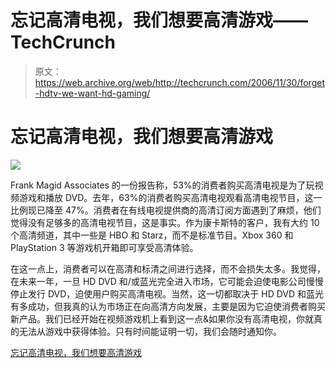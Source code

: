 # 忘记高清电视，我们想要高清游戏——TechCrunch

> 原文：<https://web.archive.org/web/http://techcrunch.com/2006/11/30/forget-hdtv-we-want-hd-gaming/>

# 忘记高清电视，我们想要高清游戏

![](img/a8c389bf4b95b78a5a91207ba60bfc6d.png)

Frank Magid Associates 的一份报告称，53%的消费者购买高清电视是为了玩视频游戏和播放 DVD。去年，63%的消费者购买高清电视观看高清电视节目，这一比例现已降至 47%。消费者在有线电视提供商的高清订阅方面遇到了麻烦，他们觉得没有足够多的高清电视节目，这是事实。作为康卡斯特的客户，我有大约 10 个高清频道，其中一些是 HBO 和 Starz，而不是标准节目。Xbox 360 和 PlayStation 3 等游戏机开箱即可享受高清体验。

在这一点上，消费者可以在高清和标清之间进行选择，而不会损失太多。我觉得，在未来一年，一旦 HD DVD 和/或蓝光完全进入市场，它可能会迫使电影公司慢慢停止发行 DVD，迫使用户购买高清电视。当然，这一切都取决于 HD DVD 和蓝光有多成功，但我真的认为市场正在向高清方向发展，主要是因为它迫使消费者购买新产品。我们已经开始在视频游戏机上看到这一点&如果你没有高清电视，你就真的无法从游戏中获得体验。只有时间能证明一切，我们会随时通知你。

[忘记高清电视，我们想要高清游戏](https://web.archive.org/web/20201125142235/http://www.joystiq.com/2006/11/29/hdtv-buyers-want-games-movies-not-tv-shows/)